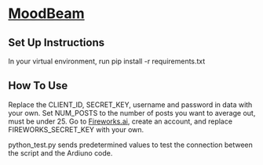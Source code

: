 # [MoodBeam](https://moodbeam.co/)


## Set Up Instructions

In your virtual environment, run pip install -r requirements.txt

## How To Use

Replace the CLIENT_ID, SECRET_KEY, username and password in data with your own. Set NUM_POSTS to the number of posts you want to average out, must be under 25. Go to [Fireworks.ai](https://fireworks.ai/), create an account, and replace FIREWORKS_SECRET_KEY with your own.

python_test.py sends predetermined values to test the connection between the script and the Ardiuno code.
